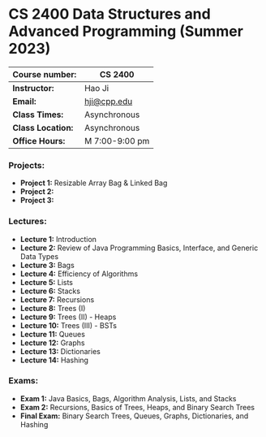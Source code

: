 # CS 2400 Data Structures and Advanced Programming (Summer 2023)

|**Course number:** | CS 2400                      |
|-------------------|------------------------------|
|**Instructor:**    | Hao Ji                       |
|**Email:**         | hji@cpp.edu                  |
|**Class Times:**   | Asynchronous                 |
|**Class Location:**| Asynchronous                 |
|**Office Hours:**  | M 7:00-9:00 pm               |

### Projects:

  * **Project 1:** Resizable Array Bag & Linked Bag
  * **Project 2:** 
  * **Project 3:** 

### Lectures:

  * **Lecture 1:** Introduction
  * **Lecture 2:** Review of Java Programming Basics, Interface, and Generic Data Types
  * **Lecture 3:** Bags
  * **Lecture 4:** Efficiency of Algorithms
  * **Lecture 5:** Lists
  * **Lecture 6:** Stacks
  * **Lecture 7:** Recursions
  * **Lecture 8:** Trees (I)
  * **Lecture 9:** Trees (II) - Heaps
  * **Lecture 10:** Trees (III) - BSTs
  * **Lecture 11:** Queues
  * **Lecture 12:** Graphs
  * **Lecture 13:** Dictionaries
  * **Lecture 14:** Hashing

### Exams:

  * **Exam 1:** Java Basics, Bags, Algorithm Analysis, Lists, and Stacks
  * **Exam 2:** Recursions, Basics of Trees, Heaps, and Binary Search Trees
  * **Final Exam:** Binary Search Trees, Queues, Graphs, Dictionaries, and Hashing